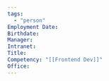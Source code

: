 ```yaml
---
tags:
  - "person"
Employment Date:
Birthdate:
Manager:
Intranet:
Title:
Competency: "[[Frontend Dev]]"
Office:
---
```

